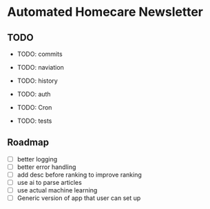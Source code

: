 # Automated Homecare Newsletter

## TODO

- TODO: commits

- TODO: naviation

- TODO: history

- TODO: auth

- TODO: Cron

- TODO: tests

## Roadmap

- [ ] better logging
- [ ] better error handling
- [ ] add desc before ranking to improve ranking
- [ ] use ai to parse articles
- [ ] use actual machine learning
- [ ] Generic version of app that user can set up
